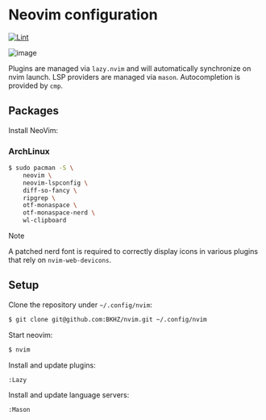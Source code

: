 # Neovim configuration
[![Lint](https://github.com/BKHZ/nvim/actions/workflows/lint.yml/badge.svg?branch=main)](https://github.com/BKHZ/nvim/actions/workflows/lint.yml)

![image](https://github.com/user-attachments/assets/dc476306-28bb-4735-abcd-693b44bd33b7)

Plugins are managed via `lazy.nvim` and will automatically synchronize on nvim launch. LSP providers are managed via
`mason`. Autocompletion is provided by `cmp`.

## Packages

Install NeoVim:

### ArchLinux

```bash
$ sudo pacman -S \
	neovim \
	neovim-lspconfig \
	diff-so-fancy \
	ripgrep \
	otf-monaspace \
	otf-monaspace-nerd \
	wl-clipboard
```

> [!NOTE]
> A patched nerd font is required to correctly display icons in various plugins that rely on `nvim-web-devicons`.

## Setup

Clone the repository under `~/.config/nvim`:
```bash
$ git clone git@github.com:BKHZ/nvim.git ~/.config/nvim
```

Start neovim:
```bash
$ nvim
```

Install and update plugins:
```bash
:Lazy
```

Install and update language servers:
```bash
:Mason
```
